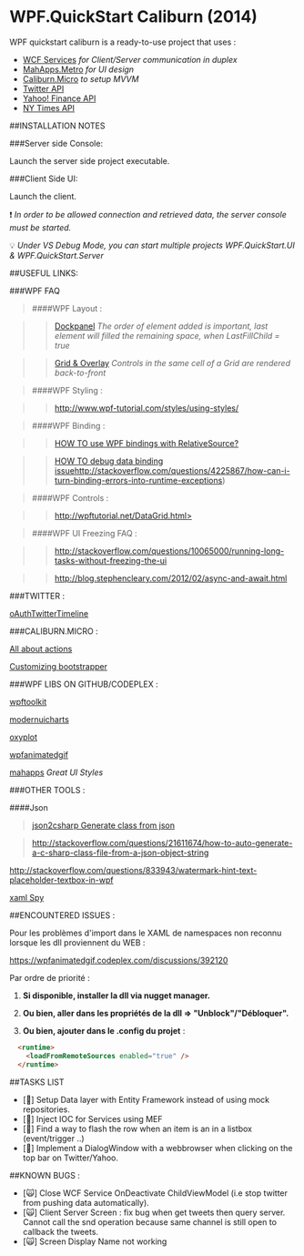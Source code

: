 # WPF.QuickStart Caliburn (2014)

WPF quickstart caliburn is a ready-to-use project that uses :

- [WCF Services](http://msdn.microsoft.com/fr-fr/library/dd456779%28v=vs.110%29.aspx) *for Client/Server communication in duplex*
- [MahApps.Metro](http://mahapps.com/) *for UI design*
- [Caliburn.Micro](https://github.com/Caliburn-Micro/Caliburn.Micro) *to setup MVVM*
- [Twitter API](https://dev.twitter.com/)
- [Yahoo! Finance API](https://code.google.com/p/yahoo-finance-managed/wiki/YahooFinanceAPIs)
- [NY Times API](http://developer.nytimes.com/)

##INSTALLATION NOTES

###Server side Console: 

Launch the server side project executable.

###Client Side UI:

Launch the client.

:heavy_exclamation_mark: *In order to be allowed connection and retrieved data, the server console must be started.*

:bulb: *Under VS Debug Mode, you can start multiple projects WPF.QuickStart.UI & WPF.QuickStart.Server*

##USEFUL LINKS:

###WPF FAQ 

> ####WPF Layout :

>> [Dockpanel](http://wpftutorial.net/DockPanel.html)
*The order of element added is important, last element will filled the remaining space, when LastFillChild = true*

>> [Grid & Overlay](http://stackoverflow.com/questions/5450985/how-to-make-overlay-control-above-all-other-controls)
*Controls in the same cell of a Grid are rendered back-to-front*

> ####WPF Styling :

>> http://www.wpf-tutorial.com/styles/using-styles/

> ####WPF Binding :

>> [HOW TO use WPF bindings with RelativeSource?](http://stackoverflow.com/questions/84278/how-do-i-use-wpf-bindings-with-relativesource)

>> [HOW TO debug data binding issue]()http://stackoverflow.com/questions/4225867/how-can-i-turn-binding-errors-into-runtime-exceptions)

> ####WPF Controls :

>> http://wpftutorial.net/DataGrid.html>

> ####WPF UI Freezing FAQ :

>> http://stackoverflow.com/questions/10065000/running-long-tasks-without-freezing-the-ui

>> http://blog.stephencleary.com/2012/02/async-and-await.html


###TWITTER :

[oAuthTwitterTimeline](https://github.com/marcemarc/oAuthTwitterTimeline)


###CALIBURN.MICRO :

[All about actions](https://caliburnmicro.codeplex.com/wikipage?title=All%20About%20Actions)

[Customizing bootstrapper](https://caliburnmicro.codeplex.com/wikipage?title=Customizing%20The%20Bootstrapper)


###WPF LIBS ON GITHUB/CODEPLEX :

[wpftoolkit](https://wpftoolkit.codeplex.com/)

[modernuicharts](https://modernuicharts.codeplex.com)

[oxyplot](https://github.com/oxyplot/oxyplot)

[wpfanimatedgif](http://wpfanimatedgif.codeplex.com/)

[mahapps](http://mahapps.com/) *Great UI Styles*


###OTHER TOOLS :

####Json

> [json2csharp Generate class from json](http://json2csharp.com/)

> http://stackoverflow.com/questions/21611674/how-to-auto-generate-a-c-sharp-class-file-from-a-json-object-string

http://stackoverflow.com/questions/833943/watermark-hint-text-placeholder-textbox-in-wpf

[xaml Spy](http://xamlspy.com/)


##ENCOUNTERED ISSUES :

Pour les problèmes d'import dans le XAML de namespaces non reconnu lorsque les dll proviennent du WEB :

https://wpfanimatedgif.codeplex.com/discussions/392120

Par ordre de priorité :

1. **Si disponible, installer la dll via nugget manager.**

2. **Ou bien, aller dans les propriétés de la dll => "Unblock"/"Débloquer".**

3. **Ou bien, ajouter dans le .config du projet** :

```html
  <runtime>
    <loadFromRemoteSources enabled="true" />
  </runtime>
```

##TASKS LIST 

- [:construction_worker:] Setup Data layer with Entity Framework instead of using mock repositories.
- [:construction_worker:] Inject IOC for Services using MEF
- [:construction_worker:] Find a way to flash the row when an item is an in a listbox (event/trigger ..)
- [:construction_worker:] Implement a DialogWindow with a webbrowser when clicking on the top bar on Twitter/Yahoo.

##KNOWN BUGS :

- [:scream_cat:] Close WCF Service OnDeactivate ChildViewModel (i.e stop twitter from pushing data automatically).
- [:scream_cat:] Client Server Screen : fix bug when get tweets then query server. Cannot call the snd operation because same channel is still open to callback the tweets.
- [:scream_cat:] Screen Display Name not working
